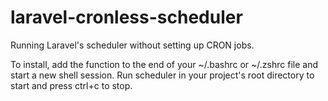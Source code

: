 # laravel-cronless-scheduler
Running Laravel's scheduler without setting up CRON jobs.


To install, add the function to the end of your ~/.bashrc or ~/.zshrc file and start a new shell session. Run scheduler in your project's root directory to start and press ctrl+c to stop.
